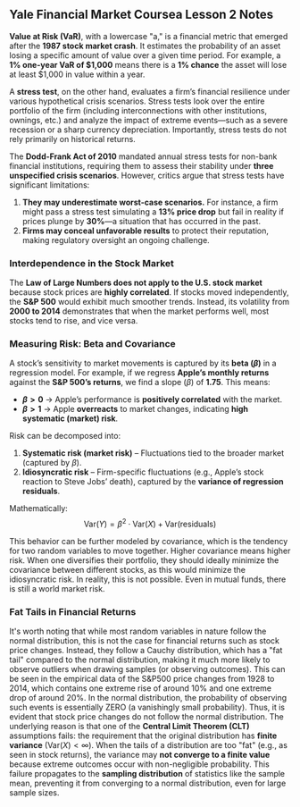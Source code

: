 ## Yale Financial Market Coursea Lesson 2 Notes


**Value at Risk (VaR)**, with a lowercase "a," is a financial metric that emerged after the **1987 stock market crash**. It estimates the probability of an asset losing a specific amount of value over a given time period. For example, a **1% one-year VaR of $1,000** means there is a **1% chance** the asset will lose at least $1,000 in value within a year.  

A **stress test**, on the other hand, evaluates a firm’s financial resilience under various hypothetical crisis scenarios. Stress tests look over the entire portfolio of the firm (including interconnections with other institutions, ownings, etc.) and analyze the impact of extreme events—such as a severe recession or a sharp currency depreciation. Importantly, stress tests do not rely primarily on historical returns.  

The **Dodd-Frank Act of 2010** mandated annual stress tests for non-bank financial institutions, requiring them to assess their stability under **three unspecified crisis scenarios**. However, critics argue that stress tests have significant limitations:  

1. **They may underestimate worst-case scenarios.** For instance, a firm might pass a stress test simulating a **13% price drop** but fail in reality if prices plunge by **30%**—a situation that has occurred in the past.  
2. **Firms may conceal unfavorable results** to protect their reputation, making regulatory oversight an ongoing challenge.  

### Interdependence in the Stock Market  
The **Law of Large Numbers does not apply to the U.S. stock market** because stock prices are **highly correlated**. If stocks moved independently, the **S&P 500** would exhibit much smoother trends. Instead, its volatility from **2000 to 2014** demonstrates that when the market performs well, most stocks tend to rise, and vice versa.  

### Measuring Risk: Beta and Covariance  
A stock’s sensitivity to market movements is captured by its **beta ($\beta$)** in a regression model. For example, if we regress **Apple’s monthly returns** against the **S&P 500’s returns**, we find a slope ($\beta$) of **1.75**. This means:  
- **$\beta > 0$** → Apple’s performance is **positively correlated** with the market.  
- **$\beta > 1$** → Apple **overreacts** to market changes, indicating **high systematic (market) risk**.  

Risk can be decomposed into:  
1. **Systematic risk (market risk)** – Fluctuations tied to the broader market (captured by $\beta$).  
2. **Idiosyncratic risk** – Firm-specific fluctuations (e.g., Apple’s stock reaction to Steve Jobs’ death), captured by the **variance of regression residuals**.  

Mathematically:  
$$ \text{Var}(Y) = \beta^2 \cdot \text{Var}(X) + \text{Var}(\text{residuals}) $$

This behavior can be further modeled by covariance, which is the tendency for two random variables to move together. Higher covariance means higher risk. When one diversifies their portfolio, they should ideally minimize the covariance between different stocks, as this would minimize the idiosyncratic risk. In reality, this is not possible. Even in mutual funds, there is still a world market risk.

### Fat Tails in Financial Returns  
It's worth noting that while most random variables in nature follow the normal distribution, this is not the case for financial returns such as stock price changes. Instead, they follow a Cauchy distribution, which has a "fat tail" compared to the normal distribution, making it much more likely to observe outliers when drawing samples (or observing outcomes). This can be seen in the empirical data of the S&P500 price changes from 1928 to 2014, which contains one extreme rise of around 10% and one extreme drop of around 20%. In the normal distribution, the probability of observing such events is essentially ZERO (a vanishingly small probability). Thus, it is evident that stock price changes do not follow the normal distribution.
The underlying reason is that one of the **Central Limit Theorem (CLT)** assumptions fails: the requirement that the original distribution has **finite variance** ($\text{Var}(X) < \infty$). When the tails of a distribution are too "fat" (e.g., as seen in stock returns), the variance may **not converge to a finite value** because extreme outcomes occur with non-negligible probability. This failure propagates to the **sampling distribution** of statistics like the sample mean, preventing it from converging to a normal distribution, even for large sample sizes.  
